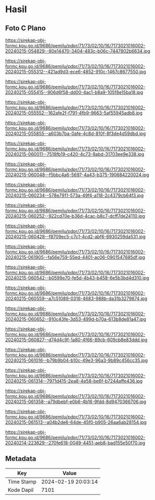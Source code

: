 # Hasil

## Foto C Plano

https://sirekap-obj-formc.kpu.go.id/9686/pemilu/pdpr/71/73/02/10/16/7173021016002-20240215-054829--80e14470-3404-483c-b06c-7447802b6634.jpg

https://sirekap-obj-formc.kpu.go.id/9686/pemilu/pdpr/71/73/02/10/16/7173021016002-20240215-055312--421ad9d3-ece6-4852-910c-1467c8677550.jpg

https://sirekap-obj-formc.kpu.go.id/9686/pemilu/pdpr/71/73/02/10/16/7173021016002-20240215-055415--906d6f58-dd00-4ac1-b8a9-105f8e15ba18.jpg

https://sirekap-obj-formc.kpu.go.id/9686/pemilu/pdpr/71/73/02/10/16/7173021016002-20240215-055552--162afe2f-f791-4fb9-9663-5af55945adb8.jpg

https://sirekap-obj-formc.kpu.go.id/9686/pemilu/pdpr/71/73/02/10/16/7173021016002-20240215-055855--a603b7ba-0afe-4c8d-810f-8f3de4d59dbd.jpg

https://sirekap-obj-formc.kpu.go.id/9686/pemilu/pdpr/71/73/02/10/16/7173021016002-20240215-060011--7518fb19-c420-4c73-8abd-31703ee9e338.jpg

https://sirekap-obj-formc.kpu.go.id/9686/pemilu/pdpr/71/73/02/10/16/7173021016002-20240215-060048--f5bbc4a6-5697-4a43-b375-190684220024.jpg

https://sirekap-obj-formc.kpu.go.id/9686/pemilu/pdpr/71/73/02/10/16/7173021016002-20240215-060234--578e7911-573a-49f4-a118-2c4379cb64f3.jpg

https://sirekap-obj-formc.kpu.go.id/9686/pemilu/pdpr/71/73/02/10/16/7173021016002-20240215-060252--922cd70e-b36d-4cac-b8c7-dcff7de24110.jpg

https://sirekap-obj-formc.kpu.go.id/9686/pemilu/pdpr/71/73/02/10/16/7173021016002-20240215-060428--f8709ec5-c7c1-4cd2-abf6-6930259da531.jpg

https://sirekap-obj-formc.kpu.go.id/9686/pemilu/pdpr/71/73/02/10/16/7173021016002-20240215-061905--fa56e759-55ed-4401-ac06-0901547685df.jpg

https://sirekap-obj-formc.kpu.go.id/9686/pemilu/pdpr/71/73/02/10/16/7173021016002-20240215-060542--b0599e70-fe5d-4b43-b458-6e5b3bd4d310.jpg

https://sirekap-obj-formc.kpu.go.id/9686/pemilu/pdpr/71/73/02/10/16/7173021016002-20240215-060559--a7c51089-0316-4683-988b-da31b3279674.jpg

https://sirekap-obj-formc.kpu.go.id/9686/pemilu/pdpr/71/73/02/10/16/7173021016002-20240215-060652--910c43fe-3d53-499d-b70a-613b8de81a47.jpg

https://sirekap-obj-formc.kpu.go.id/9686/pemilu/pdpr/71/73/02/10/16/7173021016002-20240215-060827--d74d4c9f-1a80-4f66-89cb-609cb8e83ddd.jpg

https://sirekap-obj-formc.kpu.go.id/9686/pemilu/pdpr/71/73/02/10/16/7173021016002-20240215-061016--b79b9b04-b10c-49e3-96a3-9b89c456cc35.jpg

https://sirekap-obj-formc.kpu.go.id/9686/pemilu/pdpr/71/73/02/10/16/7173021016002-20240215-061314--7971d415-2ea8-4e58-be6f-b7244affe436.jpg

https://sirekap-obj-formc.kpu.go.id/9686/pemilu/pdpr/71/73/02/10/16/7173021016002-20240215-061358--a79dbebf-e0b6-4b16-9fdd-8d9470366706.jpg

https://sirekap-obj-formc.kpu.go.id/9686/pemilu/pdpr/71/73/02/10/16/7173021016002-20240215-061513--a04b2de6-64de-45f0-b905-26aa6ab28154.jpg

https://sirekap-obj-formc.kpu.go.id/9686/pemilu/pdpr/71/73/02/10/16/7173021016002-20240214-223629--270fe618-0049-4451-aeb8-bad155e50f70.jpg


## Metadata

| Key        | Value               |
| ---------- | ------------------- |
| Time Stamp | 2024-02-19 20:03:14 |
| Kode Dapil | 7101                |



